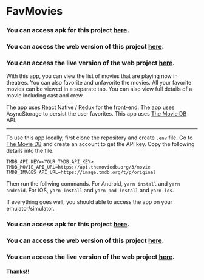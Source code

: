 # FavMovies

### You can access apk for this project [here](https://github.com/s-xync/favmovies_mobile/releases/tag/v0.1-alpha).

### You can access the web version of this project [here](https://github.com/s-xync/favmovies).

### You can access the live version of the web project [here](https://favmovies.surge.sh/).

With this app, you can view the list of movies that are playing now in theatres. You can also favorite and unfavorite the movies. All your favorite movies can be viewed in a separate tab. You can also view full details of a movie including cast and crew.

The app uses React Native / Redux for the front-end.
The app uses AsyncStorage to persist the user favorites.
This app uses [The Movie DB](https://www.themoviedb.org) API.

---

To use this app locally, first clone the repository and create `.env` file.
Go to [The Movie DB](https://www.themoviedb.org) and create an account to get the API key.
Copy the following details into the file.
```
TMDB_API_KEY=<YOUR_TMDB_API_KEY>
TMDB_MOVIE_API_URL=https://api.themoviedb.org/3/movie
TMDB_IMAGES_API_URL=https://image.tmdb.org/t/p/original
```
Then run the follwing commands. For Android, `yarn install` and `yarn android`. For iOS, `yarn install` and `yarn pod-install` and `yarn ios`.

If everything goes well, you should able to access the app on your emulator/simulator.

### You can access apk for this project [here](https://github.com/s-xync/favmovies_mobile/releases/tag/v0.1-alpha).

### You can access the web version of this project [here](https://github.com/s-xync/favmovies).

### You can access the live version of the web project [here](https://favmovies.surge.sh/).

#### Thanks!!

